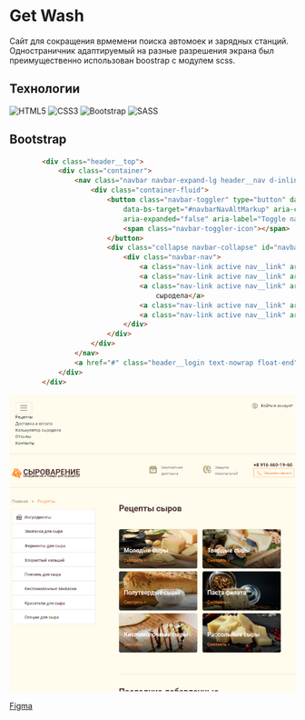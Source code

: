 # Get Wash
Сайт для сокращения врмемени поиска автомоек и зарядных станций.
Одностраничник адаптируемый на разные разрешения экрана был преимущественно использован boostrap с модулем scss.
## Технологии
![HTML5](https://img.shields.io/badge/html5-%23E34F26.svg?style=for-the-badge&logo=html5&logoColor=white)
![CSS3](https://img.shields.io/badge/css3-%231572B6.svg?style=for-the-badge&logo=css3&logoColor=white)
![Bootstrap](https://img.shields.io/badge/bootstrap-%238511FA.svg?style=for-the-badge&logo=bootstrap&logoColor=white)
![SASS](https://img.shields.io/badge/SASS-hotpink.svg?style=for-the-badge&logo=SASS&logoColor=white)
## Bootstrap
``` html
        <div class="header__top">
            <div class="container">
                <nav class="navbar navbar-expand-lg header__nav d-inline-flex">
                    <div class="container-fluid">
                        <button class="navbar-toggler" type="button" data-bs-toggle="collapse"
                            data-bs-target="#navbarNavAltMarkup" aria-controls="navbarNavAltMarkup"
                            aria-expanded="false" aria-label="Toggle navigation">
                            <span class="navbar-toggler-icon"></span>
                        </button>
                        <div class="collapse navbar-collapse" id="navbarNavAltMarkup">
                            <div class="navbar-nav">
                                <a class="nav-link active nav__link" aria-current="page" href="#">Рецепты</a>
                                <a class="nav-link active nav__link" aria-current="page" href="#">Доставка и оплата</a>
                                <a class="nav-link active nav__link" aria-current="page" href="#">Калькулятор
                                    сыродела</a>
                                <a class="nav-link active nav__link" aria-current="page" href="#">Отзывы</a>
                                <a class="nav-link active nav__link" aria-current="page" href="#">Контакты</a>
                            </div>
                        </div>
                    </div>
                </nav>
                <a href="#" class="header__login text-nowrap float-end">Войти в аккаунт</a>
            </div>
        </div>


```
![logo](img/header-pic-md.png)


[Figma](https://www.figma.com/file/JNxErrWAN0YcgFYOoR1thY/SyroLavka?node-id=3%3A42)
